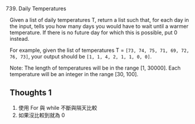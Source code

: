 739. Daily Temperatures

Given a list of daily temperatures T, return a list such that, for each day in the input, tells you how many days you would have to wait until a warmer temperature. If there is no future day for which this is possible, put 0 instead.

For example, given the list of temperatures T = `[73, 74, 75, 71, 69, 72, 76, 73]`, your output should be `[1, 1, 4, 2, 1, 1, 0, 0]`.

Note: The length of temperatures will be in the range [1, 30000]. Each temperature will be an integer in the range [30, 100].

## Thoughts 1

1. 使用 For 與 while 不斷與隔天比較
2. 如果沒比較到就為 0
